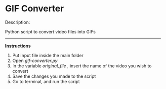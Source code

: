 # GIF Converter

<p> Description: </p>
Python script to convert video files into GIFs

<hr>
<b> Instructions </b>

<ol>
<li> Put input file inside the main folder </li>
<li> Open <i> gif-converter.py</i> </li>
<li> In the variable <i>original_file </i>, insert the name of the video you wish to convert </li>
<li> Save the changes you made to the script </li>
<li> Go to terminal, and run the script</li>
</ol>
